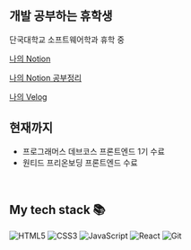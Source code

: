 ## 개발 공부하는 휴학생

단국대학교 소프트웨어학과 휴학 중

[나의 Notion](https://khw970421.notion.site/Kim-Hyoung-wook-f2c4dacbf8434f9fa2030207a62590e1)

[나의 Notion 공부정리](https://khw970421.notion.site/df234ffec25443ab932dbee25ea920ee)

[나의 Velog](https://velog.io/@khw970421)

## 현재까지
* 프로그래머스 데브코스 프론트엔드 1기 수료
* 원티드 프리온보딩 프론트엔드 수료 

<!--
**khw970421/khw970421** is a ✨ _special_ ✨ repository because its `README.md` (this file) appears on your GitHub profile.

Here are some ideas to get you started:

- 🔭 I’m currently working on ...
- 🌱 I’m currently learning ...
- 👯 I’m looking to collaborate on ...
- 🤔 I’m looking for help with ...
- 💬 Ask me about ...
- 📫 How to reach me: ...
- 😄 Pronouns: ...
- ⚡ Fun fact: ...
-->

<br />
<h2> My tech stack 📚 </h2>

![HTML5](https://img.shields.io/badge/-HTML5-F05032?style=for-the-badge&logo=html5&logoColor=ffffff)
![CSS3](https://img.shields.io/badge/-CSS3-007ACC?style=for-the-badge&logo=css3)
![JavaScript](https://img.shields.io/badge/-JavaScript-%23F7DF1C?style=for-the-badge&logo=javascript&logoColor=000000&labelColor=%23F7DF1C&color=%23FFCE5A)
![React](https://img.shields.io/badge/-React-222222?style=for-the-badge&logo=react)
![Git](https://img.shields.io/badge/-Git-F05032?style=for-the-badge&logo=git&logoColor=ffffff)

<!-- ![Docker](https://img.shields.io/badge/-Docker-46a2f1?style=for-the-badge&logo=docker&logoColor=ffffff) -->
<!-- ![Node](https://img.shields.io/badge/-Nodejs-43853d?style=for-the-badge&logo=Node.js&logoColor=white) -->
<!-- ![TypeScript](https://img.shields.io/badge/-TypeScript-007ACC?style=for-the-badge&logo=typescript&logoColor=white) -->
